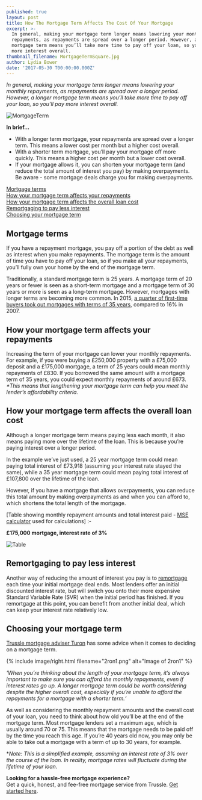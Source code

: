 ```yaml
---
published: true
layout: post
title: How The Mortgage Term Affects The Cost Of Your Mortgage
excerpt: >-
  In general, making your mortgage term longer means lowering your monthly
  repayments, as repayments are spread over a longer period. However, a longer
  mortgage term means you’ll take more time to pay off your loan, so you’ll pay
  more interest overall.  
thumbnail_filename: MortgageTermSquare.jpg
author: Lydia Bower
date: '2017-05-30 T00:00:00.000Z'
---
```

_In general, making your mortgage term longer means lowering your monthly repayments, as repayments are spread over a longer period. However, a longer mortgage term means you’ll take more time to pay off your loan, so you’ll pay more interest overall._

![MortgageTerm]({{site.baseurl}}/images/post_images/MortgageTerm.jpg)

**In brief...**
- With a longer term mortgage, your repayments are spread over a longer term. This means a lower cost per month but a higher cost overall. 
- With a shorter term mortgage, you’ll pay your mortgage off more quickly. This means a higher cost per month but a lower cost overall. 
- If your mortgage allows it, you can shorten your mortgage term (and reduce the total amount of interest you pay) by making overpayments. Be aware - some mortgage deals charge you for making overpayments. 

[Mortgage terms](#mortgage-terms)  
[How your mortgage term affects your repayments](#how-your-mortgage-term-affects-your-repayments)  
[How your mortgage term affects the overall loan cost](#how-your-mortgage-term-affects-the-overall-loan-cost)  
[Remortgaging to pay less interest](#remortgaging-to-pay-less-interest)  
[Choosing your mortgage term](#choosing-your-mortgage-term)  


## Mortgage terms
If you have a repayment mortgage, you pay off a portion of the debt as well as interest when you make repayments. The mortgage term is the amount of time you have to pay off your loan, so if you make all your repayments, you’ll fully own your home by the end of the mortgage term. 

Traditionally, a standard mortgage term is 25 years. A mortgage term of 20 years or fewer is seen as a short-term mortgage and a mortgage term of 30 years or more is seen as a long-term mortgage. However, mortgages with longer terms are becoming more common. In 2015, [a quarter of first-time buyers took out mortgages with terms of 35 years](http://www.thisismoney.co.uk/money/mortgageshome/article-3397746/The-rise-35-year-mortgage.html "ThisIsMoney"), compared to 16% in 2007. 

## How your mortgage term affects your repayments
Increasing the term of your mortgage can lower your monthly repayments. For example, if you were buying a £250,000 property with a £75,000 deposit and a £175,000 mortgage, a term of 25 years could mean monthly repayments of £830. If you borrowed the same amount with a mortgage term of 35 years, you could expect monthly repayments of around £673. _*This means that lengthening your mortgage term can help you meet the lender’s affordability criteria._ 

## How your mortgage term affects the overall loan cost
Although a longer mortgage term means paying less each month, it also means paying more over the lifetime of the loan. This is because you’re paying interest over a longer period. 

In the example we’ve just used, a 25 year mortgage term could mean paying total interest of £73,918 (assuming your interest rate stayed the same), while a 35 year mortgage term could mean paying total interest of £107,800 over the lifetime of the loan. 

However, if you have a mortgage that allows overpayments, you can reduce this total amount by making overpayments as and when you can afford to, which shortens the total length of the mortgage. 

[Table showing monthly repayment amounts and total interest paid - [MSE calculator](http://www.moneysavingexpert.com/mortgages/mortgage-rate-calculator) used for calculations] :-


**£175,000 mortgage, interest rate of 3%**

![Table]({{site.baseurl}}/images/post_images/table1.png)

## Remortgaging to pay less interest

Another way of reducing the amount of interest you pay is to [remortgage](https://trussle.com/blog/the-straightforward-guide-to-remortgaging "remortgage") each time your initial mortgage deal ends. Most lenders offer an initial discounted interest rate, but will switch you onto their more expensive Standard Variable Rate (SVR) when the initial period has finished. If you remortgage at this point, you can benefit from another initial deal, which can keep your interest rate relatively low. 

## Choosing your mortgage term 

[Trussle mortgage adviser Turon](https://trussle.com/blog/meet-the-team-turon "Turon") has some advice when it comes to deciding on a mortgage term.  

{% include image/right.html filename="2ron1.png" alt="Image of 2ron1" %}

*‘When you’re thinking about the length of your mortgage term, it’s always important to make sure you can afford the monthly repayments, even if interest rates go up. A longer mortgage term could be worth considering despite the higher overall cost, especially if you’re unable to afford the repayments for a mortgage with a shorter term.‘*

As well as considering the monthly repayment amounts and the overall cost of your loan, you need to think about how old you’ll be at the end of the mortgage term. Most mortgage lenders set a maximum age, which is usually around 70 or 75. This means that the mortgage needs to be paid off by the time you reach this age. If you’re 40 years old now, you may only be able to take out a mortgage with a term of up to 30 years, for example.  

*_Note: This is a simplified example, assuming an interest rate of 3% over the course of the loan. In reality, mortgage rates will fluctuate during the lifetime of your loan._  

**Looking for a hassle-free mortgage experience?**  
Get a quick, honest, and fee-free mortgage service from Trussle. [Get started here](https://trussle.com/).

